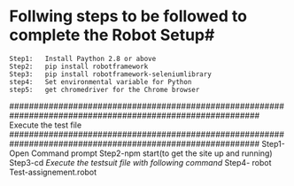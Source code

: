# Follwing steps to be followed to complete the Robot Setup#

	Step1:	 Install Paython 2.8 or above
	Step2:	 pip install robotframework
	Step3:	 pip install robotframework-seleniumlibrary
	step4:	 Set environmental variable for Python
	step5:	 get chromedriver for the Chrome browser

###########################################################################################################
Execute the test file
###########################################################################################################
	Step1-Open Command prompt
	Step2-npm start(to get the site up and running)
	Step3-cd <Path of the Robotframework project>
*Execute the testsuit file with following command*
	Step4-   robot Test-assignement.robot

